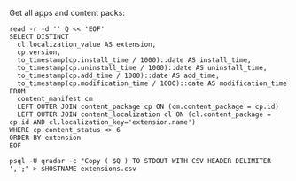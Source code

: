 Get all apps and content packs:

    read -r -d '' Q << 'EOF'
    SELECT DISTINCT
      cl.localization_value AS extension,
      cp.version,
      to_timestamp(cp.install_time / 1000)::date AS install_time,
      to_timestamp(cp.uninstall_time / 1000)::date AS uninstall_time,
      to_timestamp(cp.add_time / 1000)::date AS add_time,
      to_timestamp(cp.modification_time / 1000)::date AS modification_time
    FROM
      content_manifest cm
      LEFT OUTER JOIN content_package cp ON (cm.content_package = cp.id)
      LEFT OUTER JOIN content_localization cl ON (cl.content_package = cp.id AND cl.localization_key='extension.name')
    WHERE cp.content_status <> 6
    ORDER BY extension
    EOF

    psql -U qradar -c "Copy ( $Q ) TO STDOUT WITH CSV HEADER DELIMITER ',';" > $HOSTNAME-extensions.csv
